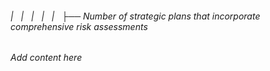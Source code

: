 ###### |   |   |   |   |   ├── Number of strategic plans that incorporate comprehensive risk assessments

*Add content here*